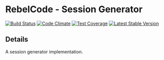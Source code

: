 # RebelCode - Session Generator

[![Build Status](https://travis-ci.org/RebelCode/session-generator.svg?branch=develop)](https://travis-ci.org/RebelCode/session-generator)
[![Code Climate](https://codeclimate.com/github/RebelCode/session-generator/badges/gpa.svg)](https://codeclimate.com/github/RebelCode/session-generator)
[![Test Coverage](https://codeclimate.com/github/RebelCode/session-generator/badges/coverage.svg)](https://codeclimate.com/github/RebelCode/session-generator/coverage)
[![Latest Stable Version](https://poser.pugx.org/rebelcode/session-generator/version)](https://packagist.org/packages/rebelcode/session-generator)

## Details
A session generator implementation.
